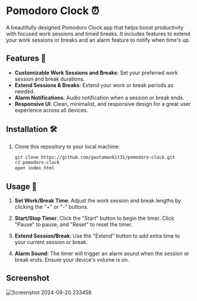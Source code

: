 # Pomodoro Clock ⏰ 

A beautifully designed Pomodoro Clock app that helps boost productivity with focused work sessions and timed breaks. It includes features to extend your work sessions or breaks and an alarm feature to notify when time's up.

## Features 🌟
- **Customizable Work Sessions and Breaks**: Set your preferred work session and break durations.
- **Extend Sessions & Breaks**: Extend your work or break periods as needed.
- **Alarm Notifications**: Audio notification when a session or break ends.
- **Responsive UI**: Clean, minimalist, and responsive design for a great user experience across all devices.

## Installation 🛠️

1. Clone this repository to your local machine:
   ```bash
   git clone https://github.com/gautamankit31/pomodoro-clock.git
   cd pomodoro-clock
   open index.html

## Usage 📖

1. **Set Work/Break Time**: Adjust the work session and break lengths by clicking the "+" or "-" buttons.

2. **Start/Stop Timer**: Click the "Start" button to begin the timer. Click "Pause" to pause, and "Reset" to reset the timer.

3. **Extend Session/Break**: Use the "Extend" button to add extra time to your current session or break.

4. **Alarm Sound**: The timer will trigger an alarm sound when the session or break ends. Ensure your device's volume is on.

## Screenshot

![Screenshot 2024-09-20 233458](https://github.com/user-attachments/assets/f5b7a551-5dca-4287-9f43-179a970b163c)

   
